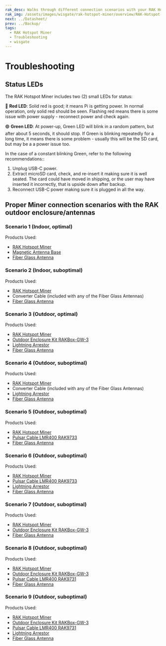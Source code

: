 ```yaml
---
rak_desc: Walks through different connection scenarios with your RAK Hotspot Miner. This includes both the outdoor and indoor enclosure and antennas of RAKwireless suitable for your LoRaWAN Gateway.
rak_img: /assets/images/wisgate/rak-hotspot-miner/overview/RAK-Hotspot-Miner_home.png
next: ../Datasheet/
prev: ../Backup/
tags:
  - RAK Hotspot Miner
  - Troubleshooting
  - wisgate
---
```

# Troubleshooting

## Status LEDs


The RAK Hotspot Miner includes two (2) small LEDs for status: 

<rk-img
  src="/assets/images/wisgate/rak-hotspot-miner/troubleshooting/StatusLED.svg"
  width="40%"
  caption="Status LED location"
/> 

🔴 **Red LED**:
Solid red is good; it means Pi is getting power. In normal operation, only solid red should be seen. Flashing red means there is some issue with power supply - reconnect power and check again.

🟢 **Green LED**:
At power-up, Green LED will blink in a random pattern, but after about 5 seconds, it should stop. If Green is blinking repeatedly for a long time, it means there is some problem - usually this will be the SD card, but may be a a power issue too.

In the case of a constant blinking Green, refer to the following recommendations::

1. Unplug USB-C power.
2. Extract microSD card, check, and re-insert it making sure it is well seated. The card could have moved in shipping, or the user may have inserted it incorrectly, that is upside down after backup.
3. Reconnect USB-C power making sure it is plugged in all the way.


## Proper Miner connection scenarios with the RAK outdoor enclosure/antennas

### Scenario 1 (Indoor, optimal)

Products Used:

- [RAK Hotspot Miner](https://store.rakwireless.com/products/rak-hotspot-miner?utm_source=RAKHotspotMiner&utm_medium=Document&utm_campaign=BuyFromStore) 
- [Magnetic Antenna Base](https://store.rakwireless.com/products/antenna-magnetic-base?utm_source=MagneticAntennaBase&utm_medium=Document&utm_campaign=BuyFromStore)
- [Fiber Glass Antenna](https://store.rakwireless.com/products/900-930mhz-8dbi-fiber-glass-antenna?variant=36518410322078&utm_source=868-930MHz8dBiFiberGlassAntenna&utm_medium=Document&utm_campaign=BuyFromStore)


<rk-img
  src="/assets/images/wisgate/rak-hotspot-miner/troubleshooting/1a.png"
  width="100%"
  caption="RAK Hotspot Miner + Magnetic Antenna Base + Fiber Glass Antenna"
/> 


### Scenario 2 (Indoor, suboptimal)

Products Used:

- [RAK Hotspot Miner](https://store.rakwireless.com/products/rak-hotspot-miner?utm_source=RAKHotspotMiner&utm_medium=Document&utm_campaign=BuyFromStore) 
- Converter Cable (included with any of the Fiber Glass Antennas)
- [Fiber Glass Antenna](https://store.rakwireless.com/products/900-930mhz-8dbi-fiber-glass-antenna?variant=36518410322078&utm_source=868-930MHz8dBiFiberGlassAntenna&utm_medium=Document&utm_campaign=BuyFromStore)
  
<rk-img
  src="/assets/images/wisgate/rak-hotspot-miner/troubleshooting/2a.png"
  width="100%"
  caption="RAK Hotspot Miner + Converter Cable + Fiber Glass Antenna"
/> 

### Scenario 3 (Outdoor, optimal)

Products Used:

- [RAK Hotspot Miner](https://store.rakwireless.com/products/rak-hotspot-miner?utm_source=RAKHotspotMiner&utm_medium=Document&utm_campaign=BuyFromStore) 
- [Outdoor Enclosure Kit RAKBox-GW-3](https://store.rakwireless.com/products/Outdoor-Enclosure-Kit-H?variant=37912840863942)
- [Lightning Arrestor](https://store.rakwireless.com/products/lightning-arrestor)
- [Fiber Glass Antenna](https://store.rakwireless.com/products/900-930mhz-8dbi-fiber-glass-antenna?variant=36518410322078&utm_source=868-930MHz8dBiFiberGlassAntenna&utm_medium=Document&utm_campaign=BuyFromStore)

<rk-img
  src="/assets/images/wisgate/rak-hotspot-miner/troubleshooting/7a.png"
  width="100%"
  caption="RAK Hotspot Miner + Outdoor Enclosure Kit RAKBox-GW-3 + Lightning Arrestor + Fiber Glass Antenna"
/> 

### Scenario 4 (Outdoor, suboptimal)

Products Used:

- [RAK Hotspot Miner](https://store.rakwireless.com/products/rak-hotspot-miner?utm_source=RAKHotspotMiner&utm_medium=Document&utm_campaign=BuyFromStore) 
- Converter Cable (included with any of the Fiber Glass Antennas)
- [Lightning Arrestor](https://store.rakwireless.com/products/lightning-arrestor)
- [Fiber Glass Antenna](https://store.rakwireless.com/products/900-930mhz-8dbi-fiber-glass-antenna?variant=36518410322078&utm_source=868-930MHz8dBiFiberGlassAntenna&utm_medium=Document&utm_campaign=BuyFromStore)

<rk-img
  src="/assets/images/wisgate/rak-hotspot-miner/troubleshooting/3a.png"
  width="100%"
  caption="RAK Hotspot Miner + Converter Cable + Lightning Arrestor + Fiber Glass Antenna"
/> 

### Scenario 5 (Outdoor, suboptimal)

Products Used:

- [RAK Hotspot Miner](https://store.rakwireless.com/products/rak-hotspot-miner?utm_source=RAKHotspotMiner&utm_medium=Document&utm_campaign=BuyFromStore) 
- [Pulsar Cable LMR400 RAK9733](https://store.rakwireless.com/products/pulsar-cable-rak9731-rak9733?variant=39677580935366)
- [Fiber Glass Antenna](https://store.rakwireless.com/products/900-930mhz-8dbi-fiber-glass-antenna?variant=36518410322078&utm_source=868-930MHz8dBiFiberGlassAntenna&utm_medium=Document&utm_campaign=BuyFromStore)

<rk-img
  src="/assets/images/wisgate/rak-hotspot-miner/troubleshooting/4a.png"
  width="100%"
  caption="RAK Hotspot Miner + Pulsar Cable LMR400 RAK9733 + Fiber Glass Antenna"
/> 

### Scenario 6 (Outdoor, suboptimal)

Products Used:

- [RAK Hotspot Miner](https://store.rakwireless.com/products/rak-hotspot-miner?utm_source=RAKHotspotMiner&utm_medium=Document&utm_campaign=BuyFromStore) 
- [Pulsar Cable LMR400 RAK9733](https://store.rakwireless.com/products/pulsar-cable-rak9731-rak9733?variant=39677580935366)
- [Lightning Arrestor](https://store.rakwireless.com/products/lightning-arrestor)
- [Fiber Glass Antenna](https://store.rakwireless.com/products/900-930mhz-8dbi-fiber-glass-antenna?variant=36518410322078&utm_source=868-930MHz8dBiFiberGlassAntenna&utm_medium=Document&utm_campaign=BuyFromStore)


<rk-img
  src="/assets/images/wisgate/rak-hotspot-miner/troubleshooting/5a.png"
  width="100%"
  caption="RAK Hotspot Miner + Pulsar Cable LMR400 RAK9733 + Lightning Arrestor + Fiber Glass Antenna"
/> 

### Scenario 7 (Outdoor, suboptimal)

Products Used:

- [RAK Hotspot Miner](https://store.rakwireless.com/products/rak-hotspot-miner?utm_source=RAKHotspotMiner&utm_medium=Document&utm_campaign=BuyFromStore) 
- [Outdoor Enclosure Kit RAKBox-GW-3](https://store.rakwireless.com/products/Outdoor-Enclosure-Kit-H?variant=37912840863942)
- [Fiber Glass Antenna](https://store.rakwireless.com/products/900-930mhz-8dbi-fiber-glass-antenna?variant=36518410322078&utm_source=868-930MHz8dBiFiberGlassAntenna&utm_medium=Document&utm_campaign=BuyFromStore)


<rk-img
  src="/assets/images/wisgate/rak-hotspot-miner/troubleshooting/6a.png"
  width="100%"
  caption="RAK Hotspot Miner + Outdoor Enclosure Kit RAKBox-GW-3 + Fiber Glass Antenna"
/> 

### Scenario 8 (Outdoor, suboptimal)

Products Used:

- [RAK Hotspot Miner](https://store.rakwireless.com/products/rak-hotspot-miner?utm_source=RAKHotspotMiner&utm_medium=Document&utm_campaign=BuyFromStore) 
- [Outdoor Enclosure Kit RAKBox-GW-3](https://store.rakwireless.com/products/Outdoor-Enclosure-Kit-H?variant=37912840863942)
- [Pulsar Cable LMR400 RAK9731](https://store.rakwireless.com/products/pulsar-cable-rak9731-rak9733?variant=39677580935366)
- [Fiber Glass Antenna](https://store.rakwireless.com/products/900-930mhz-8dbi-fiber-glass-antenna?variant=36518410322078&utm_source=868-930MHz8dBiFiberGlassAntenna&utm_medium=Document&utm_campaign=BuyFromStore)


<rk-img
  src="/assets/images/wisgate/rak-hotspot-miner/troubleshooting/8a.png"
  width="100%"
  caption="RAK Hotspot Miner + Outdoor Enclosure Kit RAKBox-GW-3 + Pulsar Cable LMR400 RAK9731 + Fiber Glass Antenna"
/> 

### Scenario 9 (Outdoor, suboptimal)

Products Used:

- [RAK Hotspot Miner](https://store.rakwireless.com/products/rak-hotspot-miner?utm_source=RAKHotspotMiner&utm_medium=Document&utm_campaign=BuyFromStore)
- [Outdoor Enclosure Kit RAKBox-GW-3](https://store.rakwireless.com/products/Outdoor-Enclosure-Kit-H?variant=37912840863942)
- [Pulsar Cable LMR400 RAK9731](https://store.rakwireless.com/products/pulsar-cable-rak9731-rak9733?variant=39677580935366)
- [Lightning Arrestor](https://store.rakwireless.com/products/lightning-arrestor)
- [Fiber Glass Antenna](https://store.rakwireless.com/products/900-930mhz-8dbi-fiber-glass-antenna?variant=36518410322078&utm_source=868-930MHz8dBiFiberGlassAntenna&utm_medium=Document&utm_campaign=BuyFromStore)


<rk-img
  src="/assets/images/wisgate/rak-hotspot-miner/troubleshooting/9a.png"
  width="100%"
  caption="RAK Hotspot Miner + Outdoor Enclosure Kit RAKBox-GW-3 + Pulsar Cable LMR400 RAK9731 + Lightning Arrestor + Fiber Glass Antenna"
/> 
